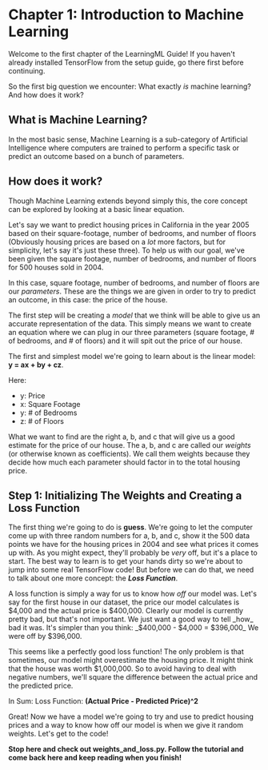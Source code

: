 # Chapter 1: Introduction to Machine Learning

Welcome to the first chapter of the LearningML Guide! If you haven't already installed TensorFlow from the setup guide, go there first before continuing.

So the first big question we encounter: What exactly _is_ machine learning? And how does it work?

## What is Machine Learning?
In the most basic sense, Machine Learning is a sub-category of Artificial Intelligence where computers are trained to perform a specific task or predict an outcome based on a bunch of parameters.

## How does it work?
Though Machine Learning extends beyond simply this, the core concept can be explored by looking at a basic linear equation.

Let's say we want to predict housing prices in California in the year 2005 based on their square-footage, number of bedrooms, and number of floors (Obviously housing prices are based on a _lot_ more factors, but for simplicity, let's say it's just these three). To help us with our goal, we've been given the square footage, number of bedrooms, and number of floors for 500 houses sold in 2004.

In this case, square footage, number of bedrooms, and number of floors are our _parameters_. These are the things we are given in order to try to predict an outcome, in this case: the price of the house.

The first step will be creating a _model_ that we think will be able to give us an accurate representation of the data. This simply means we want to create an equation where we can plug in our three parameters (square footage, # of bedrooms, and # of floors) and it will spit out the price of our house.

The first and simplest model we're going to learn about is the linear model: **y = ax + by + cz**.

Here:
* y: Price
* x: Square Footage
* y: # of Bedrooms
* z: # of Floors

What we want to find are the right a, b, and c that will give us a good estimate for the price of our house. The a, b, and c are called our _weights_ (or otherwise known as coefficients). We call them weights because they decide how much each parameter should factor in to the total housing price.

## Step 1: Initializing The Weights and Creating a Loss Function

The first thing we're going to do is **guess**. We're going to let the computer come up with three random numbers for a, b, and c, show it the 500 data points we have for the housing prices in 2004 and see what prices it comes up with. As you might expect, they'll probably be _very_ off, but it's a place to start. The best way to learn is to get your hands dirty so we're about to jump into some real TensorFlow code! But before we can do that, we need to talk about one more concept: the **_Loss Function_**.

A loss function is simply a way for us to know how _off_ our model was. Let's say for the first house in our dataset, the price our model calculates is $4,000 and the actual price is $400,000. Clearly our model is currently pretty bad, but that's not important. We just want a good way to tell _how_ bad it was. It's simpler than you think: _$400,000 - $4,000 = $396,000_ We were off by $396,000.

This seems like a perfectly good loss function! The only problem is that sometimes, our model might overestimate the housing price. It might think that the house was worth $1,000,000. So to avoid having to deal with negative numbers, we'll square the difference between the actual price and the predicted price.

In Sum: Loss Function: **(Actual Price - Predicted Price)^2**

Great! Now we have a model we're going to try and use to predict housing prices and a way to know how off our model is when we give it random weights. Let's get to the code!

**Stop here and check out weights_and_loss.py. Follow the tutorial and come back here and keep reading when you finish!**
